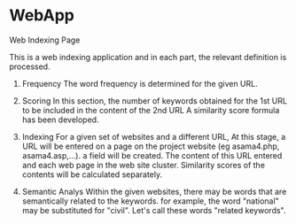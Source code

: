 # WebApp

Web Indexing Page

This is a web indexing application and in each part, the relevant definition is processed.


1. Frequency
The word frequency is determined for the given URL.


2. Scoring
In this section, the number of keywords obtained for the 1st URL to be included in the content of the 2nd URL A similarity score formula has been developed.


3. Indexing
For a given set of websites and a different URL, At this stage, a URL will be entered on a page on the project website (eg asama4.php, asama4.asp,…). a field will be created. The content of this URL entered and each web page in the web site cluster. Similarity scores of the contents will be calculated separately.


4. Semantic Analys
Within the given websites, there may be words that are semantically related to the keywords. for example, the word "national" may be substituted for "civil". Let's call these words "related keywords".
